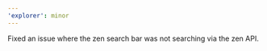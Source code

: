 ```yaml
---
'explorer': minor
---
```


Fixed an issue where the zen search bar was not searching via the zen API.
